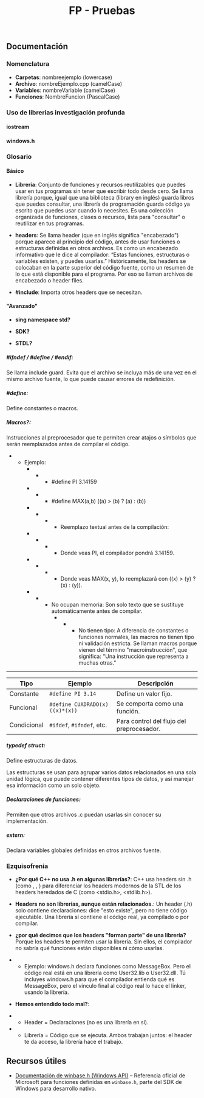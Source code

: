 <h1 align="center">FP - Pruebas</h1>
<br>

## Documentación

### Nomenclatura

- **Carpetas**: nombreejemplo (lowercase)
- **Archivo**: nombreEjemplo.cpp (camelCase)
- **Variables**: nombreVariable (camelCase)
- **Funciones**: NombreFuncion (PascalCase)

### Uso de librerias investigación profunda

#### iostream

#### windows.h

### Glosario

#### Básico

- **Libreria**: Conjunto de funciones y recursos reutilizables que puedes usar en tus programas sin tener que escribir todo desde cero. Se llama librería porque, igual que una biblioteca (library en inglés) guarda libros que puedes consultar, una librería de programación guarda código ya escrito que puedes usar cuando lo necesites. Es una colección organizada de funciones, clases o recursos, lista para "consultar" o reutilizar en tus programas.

- **headers**: Se llama header (que en inglés significa "encabezado") porque aparece al principio del código, antes de usar funciones o estructuras definidas en otros archivos. Es como un encabezado informativo que le dice al compilador: “Estas funciones, estructuras o variables existen, y puedes usarlas.” Históricamente, los headers se colocaban en la parte superior del código fuente, como un resumen de lo que está disponible para el programa. Por eso se llaman archivos de encabezado o header files.

- **#include**: Importa otros headers que se necesitan.

#### "Avanzado"

- **sing namespace std?**

- **SDK?**

- **STDL?**

##### **#ifndef / #define / #endif:**

Se llama include guard. Evita que el archivo se incluya más de una vez en el mismo archivo fuente, lo que puede causar errores de redefinición.

##### **#define**:

Define constantes o macros.

##### **Macros?**:

Instrucciones al preprocesador que te permiten crear atajos o símbolos que serán reemplazados antes de compilar el código.

- - Ejemplo:
    - - - #define PI 3.14159
    - - - #define MAX(a,b) ((a) > (b) ? (a) : (b))
    - - - - Reemplazo textual antes de la compilación:
    - - - - Donde veas PI, el compilador pondrá 3.14159.
    - - - - Donde veas MAX(x, y), lo reemplazará con ((x) > (y) ? (x) : (y)).
    - - - No ocupan memoria:
          Son solo texto que se sustituye automáticamente antes de compilar.
          - - - No tienen tipo:
                A diferencia de constantes o funciones normales, las macros no tienen tipo ni validación estricta.
                Se llaman macros porque vienen del término "macroinstrucción", que significa: "Una instrucción que representa a muchas otras."

---

| Tipo        | Ejemplo                         | Descripción                               |
| ----------- | ------------------------------- | ----------------------------------------- |
| Constante   | `#define PI 3.14`               | Define un valor fijo.                     |
| Funcional   | `#define CUADRADO(x) ((x)*(x))` | Se comporta como una función.             |
| Condicional | `#ifdef`, `#ifndef`, etc.       | Para control del flujo del preprocesador. |

##### **typedef struct:**

Define estructuras de datos.

Las estructuras se usan para agrupar varios datos relacionados en una sola unidad lógica, que puede contener diferentes tipos de datos, y así manejar esa información como un solo objeto.

##### **Declaraciones de funciones:**

Permiten que otros archivos .c puedan usarlas sin conocer su implementación.

##### **extern**:

Declara variables globales definidas en otros archivos fuente.

### Ezquisofrenia

- **¿Por qué C++ no usa .h en algunas librerías?**: C++ usa headers sin .h (como <iostream>, <vector>, <string>) para diferenciar los headers modernos de la STL de los headers heredados de C (como <stdio.h>, <stdlib.h>).

- **Headers no son librerías, aunque están relacionados.**: Un header (.h) solo contiene declaraciones: dice "esto existe", pero no tiene código ejecutable. Una librería sí contiene el código real, ya compilado o por compilar.

- **¿por qué decimos que los headers "forman parte" de una librería?** Porque los headers te permiten usar la librería. Sin ellos, el compilador no sabría qué funciones están disponibles ni cómo usarlas.
- - Ejemplo:
    windows.h declara funciones como MessageBox.
    Pero el código real está en una librería como User32.lib o User32.dll.
    Tú incluyes windows.h para que el compilador entienda qué es MessageBox, pero el vínculo final al código real lo hace el linker, usando la librería.

- **Hemos entendido todo mal?**:
- - Header = Declaraciones (no es una librería en sí).
- - Librería = Código que se ejecuta.
    Ambos trabajan juntos: el header te da acceso, la librería hace el trabajo.

## Recursos útiles

- [Documentación de winbase.h (Windows API)](https://learn.microsoft.com/en-us/windows/win32/api/winbase/) – Referencia oficial de Microsoft para funciones definidas en `winbase.h`, parte del SDK de Windows para desarrollo nativo.
